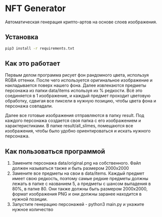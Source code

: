 # NFT Generator

Автоматическая генерация крипто-артов на основе слоев изображения.

## Установка
```sh
pip3 install -r requirements.txt
```

## Как это работает
Первым делом программа рисует фон рандомного цвета, используя RGBA оттенки.
После чего используется оригинальное изображение и накладывается поверх нашего фона.
Далее извлекаются предметы персонажа из папки data/items используя их % редкости.
Всё это соединяется в 1 изображение, и каждый предмет проходит цветовую обработку,
сдвигая все пиксели в нужную позицию, чтобы цвета фона и персонажа совпадали.

Далее все готовые изображения отправляются в папку result.
Под каждого персонажа создается своя папка с его изображением и характеристиками.
В папке result/all_slimes, помещаются все изображения, чтобы было удобно ориентироваться и искать
нужного персонажа.

## Как пользоваться программой
1. Замените персонажа data/original.png на собственного.
Файл должен называться также и быть размером 2000х2000
2. Замените все предметы на свои в data/items.
Каждый предмет имеет свою редкость, поэтому самые редкие
предметы должны лежать в папке с названием 5, а предметы с шансом
выпадения в 80%, в папке 80. Они также должны быть размером 2000х2000,
формат изображения PNG и они должны заранее находится в нужной позиции.
3. Запустите генерацию персонажей - python3 main.py и укажите нужное количество
